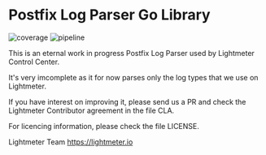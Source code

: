 # Postfix Log Parser Go Library

![coverage](https://gitlab.com/lightmeter/postfix-log-parser/badges/master/coverage.svg)
![pipeline](https://gitlab.com/lightmeter/postfix-log-parser/badges/master/pipeline.svg)

This is an eternal work in progress Postfix Log Parser used by Lightmeter Control Center.

It's very imcomplete as it for now parses only the log types that we use on Lightmeter.

If you have interest on improving it, please send us a PR and check the Lightmeter Contributor agreement in the file CLA.

For licencing information, please check the file LICENSE.

Lightmeter Team
https://lightmeter.io
